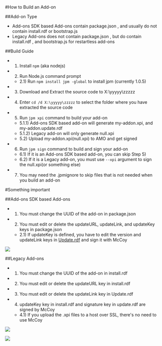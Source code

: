 #How to Build an Add-on

##Add-on Type
- Add-ons SDK based Add-ons contain package.json , and usually do not contain install.rdf or bootstrap.js
- Legacy Add-ons does not contain package.json , but do contain install.rdf , and bootstrap.js for restartless add-ons

##Build Guide
- 1) Install `npm` (aka nodejs)
- 2) Run Node.js command prompt
  - 2.1) Run `npm install jpm -global` to install jpm (currently 1.0.5)
- 3) Download and Extract the source code to X:\yyyyy\zzzzz
- 4) Enter `cd /d X:\yyyyy\zzzzz` to select the folder where you have extracted the source code
- 5) Run `jpm xpi` command to build your add-on
  - 5.1.1) Add-ons SDK based add-on will generate my-addon.xpi, and my-addon.update.rdf
  - 5.1.2) Legacy add-on will only generate null.xpi
  - 5.2) Upload my-addon.xpi(null.xpi) to AMO and get signed
- 6) Run `jpm sign` command to build and sign your add-on
  - 6.1) If it is an Add-ons SDK based add-on, you can skip Step 5)
  - 6.2) If it is a Legacy add-on, you must use `--xpi` argument to sign the null.xpi(or something else)
- 7) You may need the .jpmignore to skip files that is not needed when you build an add-on

#Something important

##Add-ons SDK based Add-ons
- 1) You must change the UUID of the add-on in package.json
- 2) You must edit or delete the updateURL, updateLink, and updateKey keys in package.json
  - 2.1) If updateKey is defined, you have to edit the version and updateLink keys in [Update.rdf](https://raw.githubusercontent.com/jc3213/Misc/master/Sample/Update.rdf) and sign it with McCoy

<p><img src="http://i66.tinypic.com/ml5abm.png"></p>

##Legacy Add-ons
- 1) You must change the UUID of the add-on in install.rdf
- 2) You must edit or delete the updateURL key in install.rdf
- 3) You must edit or delete the updateLink key in Update.rdf
- 4) updateKey key in install.rdf and signature key in update.rdf are signed by McCoy
  - 4.1) If you upload the .xpi files to a host over SSL, there's no need to use McCoy

<p><img src="http://i68.tinypic.com/29zzcpv.png"></p>
<p><img src="http://i67.tinypic.com/6944dl.png"></p>
